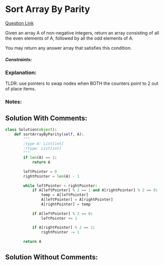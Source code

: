 # Sort Array By Parity

[Question Link](https://leetcode.com/problems/sort-array-by-parity/)  

Given an array A of non-negative integers, return an array consisting of all the even elements of A, followed by all the odd elements of A.  

You may return any answer array that satisfies this condition.  

##### Constraints:

### Explanation:
TLDR: use pointers to swap nodes when BOTH the counters point to 2 out of place items.

### Notes:


## Solution With Comments:
```Python
class Solution(object):
    def sortArrayByParity(self, A):
        """
        :type A: List[int]
        :rtype: List[int]
        """
        if len(A) == 1:
            return A
        
        leftPointer = 0
        rightPointer = len(A) - 1
        
        while leftPointer < rightPointer:
            if A[leftPointer] % 2 == 1 and A[rightPointer] % 2 == 0:
                temp = A[leftPointer]
                A[leftPointer] = A[rightPointer]
                A[rightPointer] = temp
                
            if A[leftPointer] % 2 == 0:
                leftPointer += 1
            
            if A[rightPointer] % 2 == 1:
                rightPointer -= 1
                
        return A
```


## Solution Without Comments:
```Python

```